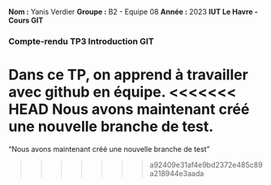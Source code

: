 **Nom :** Yanis Verdier
**Groupe :** B2 - Equipe 08
**Année :** 2023
**IUT Le Havre - Cours GIT**

### Compte-rendu TP3 Introduction GIT

Dans ce TP, on apprend à travailler avec github en équipe.
<<<<<<< HEAD
Nous avons maintenant créé une nouvelle branche de test.
=======

“Nous avons maintenant créé une nouvelle branche de test”
>>>>>>> a92409e31af4e9bd2372e485c89a218944e3aada
